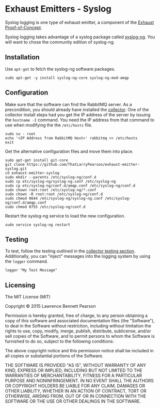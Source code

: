 # Exhaust Emitters - Syslog

Syslog logging is one type of exhaust emitter, a component of the [Exhaust Proof-of-Concept](https://github.com/ThatLarryPearson/exhaust-PoC).

Syslog logging takes advantage of a syslog package called [syslog-ng](https://www.balabit.com/network-security/syslog-ng).  You will want to chose the community edition of syslog-ng.

## Installation

Use `apt-get` to fetch the syslog-ng software packages.
```
sudo apt-get -y install syslog-ng-core syslog-ng-mod-amqp
```

## Configuration

Make sure that the software can find the RabbitMQ server.  As a precondition, you should already have installed the [collector](https://github.com/ThatLarryPearson/exhaust-collector).  One of the collector install steps had you get the IP address of the server by issuing the `hostname -I` command.  You need the IP address from that command to use when modifying the the `/etc/hosts` file.
```
sudo su - root
echo '<IP Address from RabbitMQ Host>' rabbitmq >> /etc/hosts
exit
```

Get the alternative configuration files and move them into place.
```
sudo apt-get install git-core
git clone https://github.com/ThatLarryPearson/exhaust-emitter-syslog.git
cd exhaust-emitter-syslog
sudo mkdir --parents /etc/syslog-ng/conf.d
sudo cp etc/syslog-ng/syslog-ng.conf /etc/syslog-ng
sudo cp etc/syslog-ng/conf.d/amqp.conf /etc/syslog-ng/conf.d
sudo chown root:root /etc/syslog-ng/*.conf
sudo chown -R root:root /etc/syslog-ng/conf.d
sudo chmod 0644 /etc/syslog-ng/syslog-ng.conf /etc/syslog-ng/conf.d/amqp.conf
sudo chmod 0755 /etc/syslog-ng/conf.d
```

Restart the syslog-ng service to load the new configuration.
```
sudo service syslog-ng restart
```

## Testing

To test, follow the testing outlined in the [collector testing section](https://github.com/ThatLarryPearson/exhaust-collector#Testing).  Additionally, you can "inject" messages into the logging system by using the `logger` command.
```
logger "My Test Message"
```

## Licensing

The MIT License (MIT)

Copyright &copy; 2015 Lawrence Bennett Pearson

Permission is hereby granted, free of charge, to any person obtaining a copy
of this software and associated documentation files (the "Software"), to deal
in the Software without restriction, including without limitation the rights
to use, copy, modify, merge, publish, distribute, sublicense, and/or sell
copies of the Software, and to permit persons to whom the Software is
furnished to do so, subject to the following conditions:

The above copyright notice and this permission notice shall be included in all
copies or substantial portions of the Software.

THE SOFTWARE IS PROVIDED "AS IS", WITHOUT WARRANTY OF ANY KIND, EXPRESS OR
IMPLIED, INCLUDING BUT NOT LIMITED TO THE WARRANTIES OF MERCHANTABILITY,
FITNESS FOR A PARTICULAR PURPOSE AND NONINFRINGEMENT. IN NO EVENT SHALL THE
AUTHORS OR COPYRIGHT HOLDERS BE LIABLE FOR ANY CLAIM, DAMAGES OR OTHER
LIABILITY, WHETHER IN AN ACTION OF CONTRACT, TORT OR OTHERWISE, ARISING FROM,
OUT OF OR IN CONNECTION WITH THE SOFTWARE OR THE USE OR OTHER DEALINGS IN THE
SOFTWARE.



